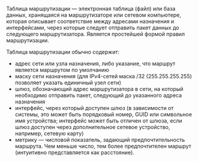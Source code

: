 Таблица маршрутизации — электронная таблица (файл) или база данных, хранящаяся на маршрутизаторе или сетевом компьютере, которая описывает соответствие между адресами назначения и интерфейсами, через которые следует отправить пакет данных до следующего маршрутизатора. Является простейшей формой правил маршрутизации.

Таблица маршрутизации обычно содержит:

   - адрес сети или узла назначения, либо указание, что маршрут является маршрутом по умолчанию
   - маску сети назначения (для IPv4-сетей маска /32 (255.255.255.255) позволяет указать единичный узел сети)
   - шлюз, обозначающий адрес маршрутизатора в сети, на который необходимо отправить пакет, следующий до указанного адреса назначения
   - интерфейс, через который доступен шлюз (в зависимости от системы, это может быть порядковый номер, GUID или символьное имя устройства; интерфейс может быть отличен от шлюза, если шлюз доступен через дополнительное сетевое устройство, например, сетевую карту)
   - метрику — числовой показатель, задающий предпочтительность маршрута. Чем меньше число, тем более предпочтителен маршрут (интуитивно представляется как расстояние).
